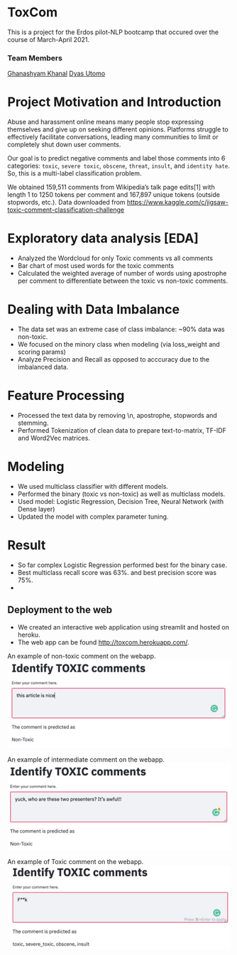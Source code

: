 # ToxCom

This is a project for the Erdos pilot-NLP bootcamp that occured over the course of March-April 2021.

### Team Members
[Ghanashyam Khanal](https://www.linkedin.com/in/ghanashyam-khanal/)
[Dyas Utomo](https://www.linkedin.com/in/dyasutomo/)


# Project Motivation and Introduction
 
Abuse and harassment online means many people stop expressing themselves and give up on seeking different opinions. Platforms struggle to effectively facilitate conversations, leading many communities to limit or completely shut down user comments.

Our goal is to predict negative comments and label those comments into 6 categories: `toxic`, `severe toxic`, `obscene`, `threat`, `insult`, and `identity hate`. So, this is a multi-label classification problem.

We obtained 159,511 comments from Wikipedia’s talk page edits[1] with length 1 to 1250 tokens per comment and 167,897 unique tokens (outside stopwords, etc.). Data downloaded from https://www.kaggle.com/c/jigsaw-toxic-comment-classification-challenge


# Exploratory data analysis [EDA]
- Analyzed the Wordcloud for only Toxic comments vs all comments
- Bar chart of most used  words for the toxic comments
- Calculated the weighted average of number of words using apostrophe per comment to differentiate between the toxic vs non-toxic comments.


# Dealing with Data Imbalance
- The data set was an extreme case of class imbalance: ~90% data was non-toxic. 
- We focused on the minory class when modeling (via loss\_weight and scoring params)
- Analyze Precision and Recall as opposed to acccuracy due to the imbalanced data.

# Feature Processing
- Processed the text data by removing \n, apostrophe, stopwords and stemming.
- Performed Tokenization of clean data to prepare text-to-matrix, TF-IDF and Word2Vec matrices.

# Modeling
- We used multiclass classifier with different models.
- Performed the binary (toxic vs non-toxic) as well as multiclass models.
- Used model: Logistic Regression, Decision Tree, Neural Network (with Dense layer)
- Updated the model with complex parameter tuning.

# Result
- So far complex Logistic Regression performed best for the binary case.
- Best multiclass recall score was 63%. and best precision score was 75%.
-

## Deployment to the web
- We created an interactive web application using streamlit and hosted on heroku.
- The web app can be found http://toxcom.herokuapp.com/.

An example of non-toxic comment on the webapp.
![Non-toxic comment](images/non-toxic.png)


An example of intermediate comment on the webapp.
![Intermediate comment](images/intermediate.png)

An example of Toxic comment on the webapp.
![Toxic comment](images/toxic.png)


